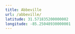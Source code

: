 ```yaml
---
title: Abbeville
url: /abbeville/
latitude: 31.571835200000002
longitude: -85.25048930000001
---
```

